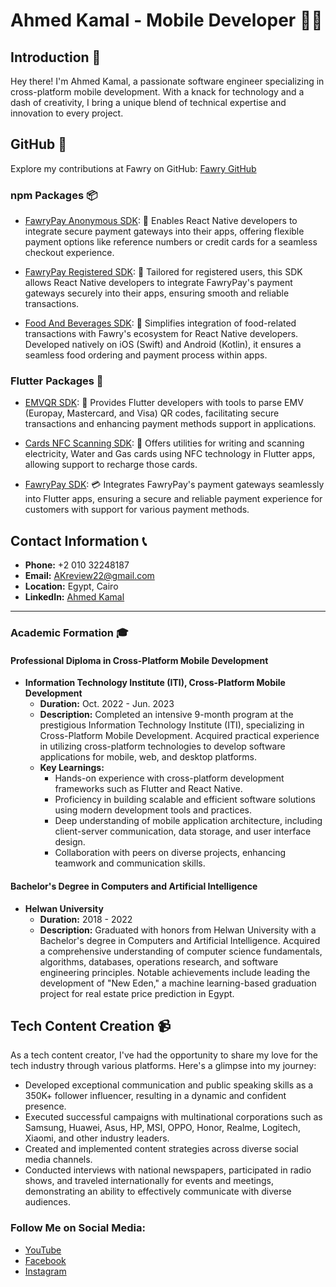 # Ahmed Kamal - Mobile Developer 👨‍💻

## Introduction 🚀
Hey there! I'm Ahmed Kamal, a passionate software engineer specializing in cross-platform mobile development. With a knack for technology and a dash of creativity, I bring a unique blend of technical expertise and innovation to every project.

## GitHub 📁
Explore my contributions at Fawry on GitHub: [Fawry GitHub](https://github.com/AhmedK-Fawry)

### npm Packages 📦

- [FawryPay Anonymous SDK](https://www.npmjs.com/package/@fawry_pay/rn-fawry-pay-sdk): 🛒 Enables React Native developers to integrate secure payment gateways into their apps, offering flexible payment options like reference numbers or credit cards for a seamless checkout experience.

- [FawryPay Registered SDK](https://www.npmjs.com/package/@fawry_pay/rn-fawry-pay-registered-sdk): 🔄 Tailored for registered users, this SDK allows React Native developers to integrate FawryPay's payment gateways securely into their apps, ensuring smooth and reliable transactions.

- [Food And Beverages SDK](https://www.npmjs.com/package/@fawry_pay/fawry-food-ordering-sdk): 🍔 Simplifies integration of food-related transactions with Fawry's ecosystem for React Native developers. Developed natively on iOS (Swift) and Android (Kotlin), it ensures a seamless food ordering and payment process within apps.

### Flutter Packages 📱

- [EMVQR SDK](https://pub.dev/packages/emvqr): 📲 Provides Flutter developers with tools to parse EMV (Europay, Mastercard, and Visa) QR codes, facilitating secure transactions and enhancing payment methods support in applications.

- [Cards NFC Scanning SDK](https://pub.dev/packages/fawry_nfc_sdk): 📶 Offers utilities for writing and scanning electricity, Water and Gas cards using NFC technology in Flutter apps, allowing support to recharge those cards.

- [FawryPay SDK](https://pub.dev/packages/fawry_sdk): 💳 Integrates FawryPay's payment gateways seamlessly into Flutter apps, ensuring a secure and reliable payment experience for customers with support for various payment methods.

## Contact Information 📞
- **Phone:** +2 010 32248187
- **Email:** AKreview22@gmail.com
- **Location:** Egypt, Cairo
- **LinkedIn:** [Ahmed Kamal](https://www.linkedin.com/in/ahmed-kamal-66570111b/)

---

### Academic Formation 🎓

#### **Professional Diploma in Cross-Platform Mobile Development**
- **Information Technology Institute (ITI), Cross-Platform Mobile Development**
  - **Duration:** Oct. 2022 - Jun. 2023
  - **Description:** Completed an intensive 9-month program at the prestigious Information Technology Institute (ITI), specializing in Cross-Platform Mobile Development. Acquired practical experience in utilizing cross-platform technologies to develop software applications for mobile, web, and desktop platforms.
  - **Key Learnings:**
    - Hands-on experience with cross-platform development frameworks such as Flutter and React Native.
    - Proficiency in building scalable and efficient software solutions using modern development tools and practices.
    - Deep understanding of mobile application architecture, including client-server communication, data storage, and user interface design.
    - Collaboration with peers on diverse projects, enhancing teamwork and communication skills.

#### **Bachelor's Degree in Computers and Artificial Intelligence**
- **Helwan University**
  - **Duration:** 2018 - 2022
  - **Description:** Graduated with honors from Helwan University with a Bachelor's degree in Computers and Artificial Intelligence. Acquired a comprehensive understanding of computer science fundamentals, algorithms, databases, operations research, and software engineering principles. Notable achievements include leading the development of "New Eden," a machine learning-based graduation project for real estate price prediction in Egypt.

## Tech Content Creation 📹

As a tech content creator, I've had the opportunity to share my love for the tech industry through various platforms. Here's a glimpse into my journey:

- Developed exceptional communication and public speaking skills as a 350K+ follower influencer, resulting in a dynamic and confident presence.
- Executed successful campaigns with multinational corporations such as Samsung, Huawei, Asus, HP, MSI, OPPO, Honor, Realme, Logitech, Xiaomi, and other industry leaders.
- Created and implemented content strategies across diverse social media channels.
- Conducted interviews with national newspapers, participated in radio shows, and traveled internationally for events and meetings, demonstrating an ability to effectively communicate with diverse audiences.

### Follow Me on Social Media:
- [YouTube](https://www.youtube.com/AKreview22)
- [Facebook](https://www.facebook.com/AKreview22)
- [Instagram](https://www.instagram.com/AKreview22)
